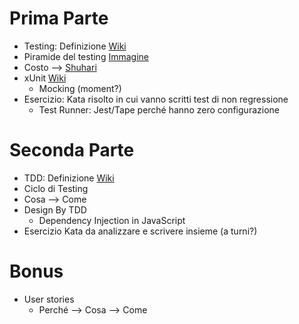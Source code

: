 # Prima Parte

* Testing: Definizione  [Wiki](https://en.wikipedia.org/wiki/Software_testing)
* Piramide del testing [Immagine](https://www.scrumalliance.org/community/spotlight/mike-cohn/december-2014/test-automation-let-service-be-your-middle-man)
* Costo --> [Shuhari](https://en.wikipedia.org/wiki/Shuhari)
* xUnit [Wiki](https://it.wikipedia.org/wiki/XUnit)
    * Mocking (moment?)
* Esercizio: Kata risolto in cui vanno scritti test di non regressione
    * Test Runner: Jest/Tape perché hanno zero configurazione

# Seconda Parte

* TDD: Definizione [Wiki](https://it.wikipedia.org/wiki/Test_driven_development)
* Ciclo di Testing
* Cosa --> Come
* Design By TDD
    * Dependency Injection in JavaScript  
* Esercizio Kata da analizzare e scrivere insieme (a turni?) 

# Bonus

* User stories
    * Perché --> Cosa --> Come